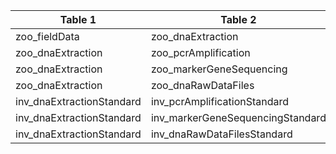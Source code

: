|Table 1|Table 2|Join by field(s)|
|-------------------------|--------------------------------|---------------|
|zoo_fieldData|zoo_dnaExtraction|geneticSampleID|
|zoo_dnaExtraction|zoo_pcrAmplification|dnaSampleID|
|zoo_dnaExtraction|zoo_markerGeneSequencing|dnaSampleID|
|zoo_dnaExtraction|zoo_dnaRawDataFiles|dnaSampleID|
|inv_dnaExtractionStandard|inv_pcrAmplificationStandard|dnaSampleID|
|inv_dnaExtractionStandard|inv_markerGeneSequencingStandard|dnaSampleID|
|inv_dnaExtractionStandard|inv_dnaRawDataFilesStandard|dnaSampleID|
